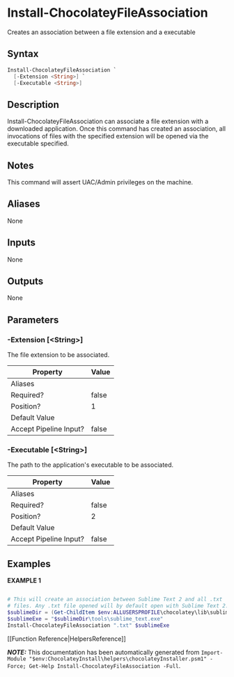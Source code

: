 ﻿# Install-ChocolateyFileAssociation

Creates an association between a file extension and a executable

## Syntax

~~~powershell
Install-ChocolateyFileAssociation `
  [-Extension <String>] `
  [-Executable <String>]
~~~

## Description

Install-ChocolateyFileAssociation can associate a file extension
with a downloaded application. Once this command has created an
association, all invocations of files with the specified extension
will be opened via the executable specified.

## Notes

This command will assert UAC/Admin privileges on the machine.

## Aliases

None

## Inputs

None

## Outputs

None

## Parameters

###  -Extension [\<String\>]
The file extension to be associated.

Property               | Value
---------------------- | -----
Aliases                | 
Required?              | false
Position?              | 1
Default Value          | 
Accept Pipeline Input? | false
 
###  -Executable [\<String\>]
The path to the application's executable to be associated.

Property               | Value
---------------------- | -----
Aliases                | 
Required?              | false
Position?              | 2
Default Value          | 
Accept Pipeline Input? | false
 


## Examples

 **EXAMPLE 1**

~~~powershell

# This will create an association between Sublime Text 2 and all .txt
# files. Any .txt file opened will by default open with Sublime Text 2.
$sublimeDir = (Get-ChildItem $env:ALLUSERSPROFILE\chocolatey\lib\sublimetext* | select $_.last)
$sublimeExe = "$sublimeDir\tools\sublime_text.exe"
Install-ChocolateyFileAssociation ".txt" $sublimeExe
~~~


[[Function Reference|HelpersReference]]

***NOTE:*** This documentation has been automatically generated from `Import-Module "$env:ChocolateyInstall\helpers\chocolateyInstaller.psm1" -Force; Get-Help Install-ChocolateyFileAssociation -Full`.
